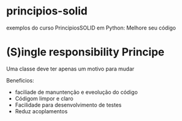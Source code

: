 # principios-solid
 exemplos do curso PrincipiosSOLID em Python: Melhore seu código

# (S)ingle responsibility Principe

Uma classe deve ter apenas um motivo para mudar

Beneficios:

- faciliade de manuntenção e eveolução do código
- Códigom limpor e claro
- Facilidade para desenvolvimento de testes
- Reduz acoplamentos